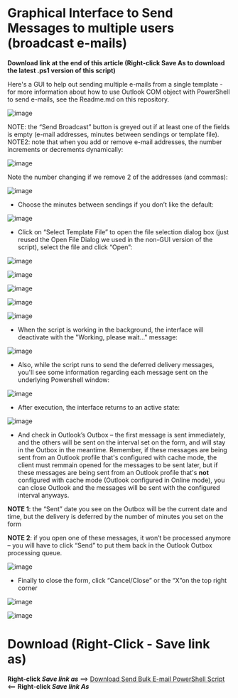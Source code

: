 # Graphical Interface to Send Messages to multiple users (broadcast e-mails)

**Download link at the end of this article (Right-click Save As to download the latest .ps1 version of this script)**

Here's a GUI to help out sending multiple e-mails from a single template - for more information about how to use Outlook COM object with PowerShell to send e-mails, see the Readme.md on this repository.

![image](https://user-images.githubusercontent.com/33433229/173739480-fc9b5d8c-303b-4392-836e-83fd48bd0cd6.png)

NOTE: the “Send Broadcast” button is greyed out if at least one of the fields is empty (e-mail addresses, minutes between sendings or template file). 
NOTE2: note that when you add or remove e-mail addresses, the number increments or decrements dynamically:

![image](https://user-images.githubusercontent.com/33433229/173739595-3214b62f-2060-43d5-9477-8c8fdfb99eee.png)

Note the number changing if we remove 2 of the addresses (and commas):

![image](https://user-images.githubusercontent.com/33433229/173739613-080a512f-0abb-4115-a874-7f5235991791.png)

-	Choose the minutes between sendings if you don’t like the default:

![image](https://user-images.githubusercontent.com/33433229/173739665-d350f375-630f-42c1-9304-9e9a4a827f22.png)

-	Click on “Select Template File” to open the file selection dialog box (just reused the Open File Dialog we used in the non-GUI version of the script), select the file and click “Open”:

![image](https://user-images.githubusercontent.com/33433229/173739780-a6236cbf-c83d-4faf-999c-6134165237d2.png)

![image](https://user-images.githubusercontent.com/33433229/173739785-4925b8f6-c091-4faf-9c5e-ce53563f3f64.png)

![image](https://user-images.githubusercontent.com/33433229/173739797-61c70488-ce4c-460a-a71c-b3175251d5aa.png)

![image](https://user-images.githubusercontent.com/33433229/173739808-13ef6e5e-e420-4188-8d92-76dfbdaa4d2c.png)

![image](https://user-images.githubusercontent.com/33433229/173739816-358a0ec6-2db1-457d-a73c-55f1eb3e3d0d.png)

- When the script is working in the background, the interface will deactivate with the "Working, please wait..." message:

![image](https://user-images.githubusercontent.com/33433229/173739914-ad81349c-711c-46a1-9642-6f8edf6170ec.png)

- Also, while the script runs to send the deferred delivery messages, you'll see some information regarding each message sent on the underlying Powershell window:

![image](https://user-images.githubusercontent.com/33433229/173851840-98817ea3-d243-4355-b83b-0b71e400c67c.png)

- After execution, the interface returns to an active state:

![image](https://user-images.githubusercontent.com/33433229/173739956-0577c866-eb98-4e34-add8-3b5c1aa38cb3.png)

-	And check in Outlook’s Outbox – the first message is sent immediately, and the others will be sent on the interval set on the form, and will stay in the Outbox in the meantime. Remember, if these messages are being sent from an Outlook profile that's configured with cache mode, the client must remmain opened for the messages to be sent later, but if these messages are being sent from an Outlook profile that's **not** configured with cache mode (Outlook configured in Online mode), you can close Outlook and the messages will be sent with the configured interval anyways.

**NOTE 1**: the “Sent” date you see on the Outbox will be the current date and time, but the delivery is deferred by the number of minutes you set on the form

**NOTE 2**: if you open one of these messages, it won’t be processed anymore – you will have to click “Send” to put them back in the Outlook Outbox processing queue.

![image](https://user-images.githubusercontent.com/33433229/173739981-3bf34a29-5ea8-4df9-9584-60b3e2d564fe.png)

-	Finally to close the form, click “Cancel/Close” or the “X”on the top right corner

![image](https://user-images.githubusercontent.com/33433229/173740001-81d848e6-7cd5-4fae-a763-7f752a873722.png)

![image](https://user-images.githubusercontent.com/33433229/173740007-cf35a337-0f05-4d49-bf50-a25de07a1a62.png)



# Download (Right-Click - Save link as)

**Right-click *Save link as*** ==> [Download Send Bulk E-mail PowerShell Script](https://raw.githubusercontent.com/SammyKrosoft/Outlook-PowerShell-send-mail-delay/main/Outlook_BroadCastInterface.ps1) <== **Right-click *Save link As***
